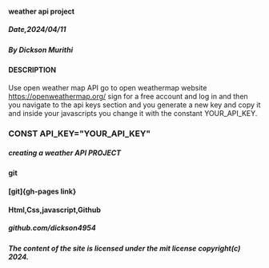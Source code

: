 #### weather api project 

##### Date,2024/04/11

##### By *Dickson Murithi*


#### DESCRIPTION
Use open weather map API go to open weathermap website
https://openweathermap.org/
sign for a free account and log in and then you navigate to the api keys section and you generate a new key and copy it and inside your javascripts you change it with the constant  YOUR_API_KEY.

### CONST API_KEY="YOUR_API_KEY"

##### creating a weather API PROJECT

#### git


#### 

#### [git]{gh-pages link}

#### Html,Css,javascript,Github

##### github.com/dickson4954

##### The content of the site is licensed under the mit license copyright(c) 2024.